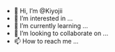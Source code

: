 - 👋 Hi, I’m @Kiyojii
- 👀 I’m interested in ...
- 🌱 I’m currently learning ...
- 💞️ I’m looking to collaborate on ...
- 📫 How to reach me ...

<!---
Kiyojii/Kiyojii is a ✨ special ✨ repository because its `README.md` (this file) appears on your GitHub profile.
You can click the Preview link to take a look at your changes.
--->

